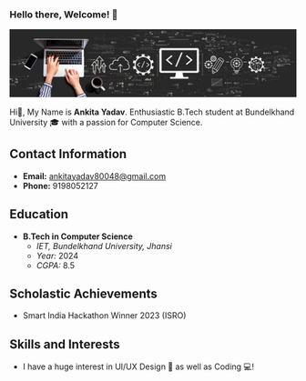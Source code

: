 
<h3> Hello there, Welcome! 👋 </h3>

[![Header](./header.png)](https://www.linkedin.com/in/ankita-yadav-a5056a254/)

<p> Hi👋, My Name is <strong>Ankita Yadav</strong>. Enthusiastic B.Tech student at Bundelkhand University 🎓 with a passion for Computer Science. </p>

## Contact Information
- **Email:** ankitayadav80048@gmail.com
- **Phone:** 9198052127

## Education
- **B.Tech in Computer Science**
  - *IET, Bundelkhand University, Jhansi*
  - *Year:* 2024
  - *CGPA:* 8.5
## Scholastic Achievements
- Smart India Hackathon Winner 2023 (ISRO)

## Skills and Interests
- I have a huge interest in UI/UX Design 🎨 as well as Coding 💻!
